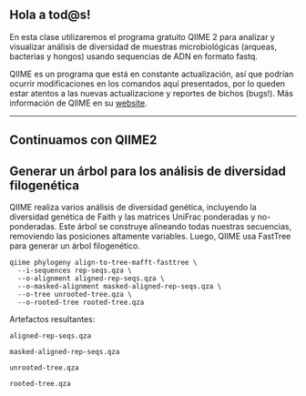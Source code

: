 ## Hola a tod@s!

En esta clase utilizaremos el programa gratuito QIIME 2 para analizar y visualizar análisis de diversidad de muestras microbiológicas (arqueas, bacterias y hongos) usando sequencias de ADN en formato fastq.

QIIME es un programa que está en constante actualización, así que podrían ocurrir modificaciones en los comandos aquí presentados, por lo queden estar atentos a las nuevas actualizacione y reportes de bichos (bugs!).
Más información de QIIME en su [website](https://qiime2.org/).

---

## Continuamos con QIIME2

## Generar un árbol para los análisis de diversidad filogenética

QIIME realiza varios análisis de diversidad genética, incluyendo la diversidad genética de Faith y las matrices UniFrac ponderadas y no-ponderadas.
Este árbol se construye alineando todas nuestras secuencias, removiendo las posiciones altamente variables. Luego, QIIME usa FastTree para generar un árbol filogenético.

```
qiime phylogeny align-to-tree-mafft-fasttree \
  --i-sequences rep-seqs.qza \
  --o-alignment aligned-rep-seqs.qza \
  --o-masked-alignment masked-aligned-rep-seqs.qza \
  --o-tree unrooted-tree.qza \
  --o-rooted-tree rooted-tree.qza
```

Artefactos resultantes:

`aligned-rep-seqs.qza`

`masked-aligned-rep-seqs.qza`

`unrooted-tree.qza`

`rooted-tree.qza`
